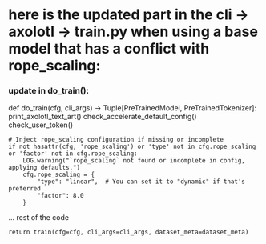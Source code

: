 

# here is the updated part in the cli -> axolotl -> train.py when using a base model that has a conflict with rope_scaling:
### update in do_train():

def do_train(cfg, cli_args) -> Tuple[PreTrainedModel, PreTrainedTokenizer]:
    print_axolotl_text_art()
    check_accelerate_default_config()
    check_user_token()

    # Inject rope_scaling configuration if missing or incomplete
    if not hasattr(cfg, 'rope_scaling') or 'type' not in cfg.rope_scaling or 'factor' not in cfg.rope_scaling:
        LOG.warning("`rope_scaling` not found or incomplete in config, applying defaults.")
        cfg.rope_scaling = {
            "type": "linear",  # You can set it to "dynamic" if that's preferred
            "factor": 8.0
        }

   ... rest of the code

    
    return train(cfg=cfg, cli_args=cli_args, dataset_meta=dataset_meta)
